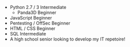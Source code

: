 - Python 2.7 / 3 Intermediate
    - Panda3D Beginner
- JavaScript Beginner
- Pentesting / OffSec Beginner
- HTML / CSS Beginner
- SQL Intermediate
- A high school senior looking to develop my IT repetoire!
<!---
TTFreya/TTFreya is a ✨ special ✨ repository because its `README.md` (this file) appears on your GitHub profile.
You can click the Preview link to take a look at your changes.
--->
